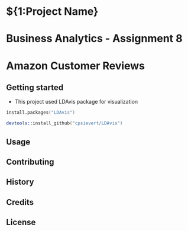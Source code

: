 
# ${1:Project Name}
# Business Analytics - Assignment 8
# Amazon Customer Reviews

## Getting started
* This project used LDAvis package for visualization

```s
install.packages("LDAvis")
```
```s
devtools::install_github("cpsievert/LDAvis")
```
## Usage

## Contributing

## History

## Credits

## License
